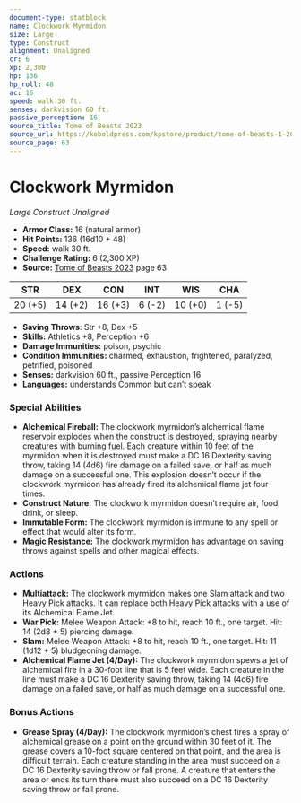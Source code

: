 ```yaml
---
document-type: statblock
name: Clockwork Myrmidon
size: Large
type: Construct
alignment: Unaligned
cr: 6
xp: 2,300
hp: 136
hp_roll: 48
ac: 16
speed: walk 30 ft.
senses: darkvision 60 ft. 
passive_perception: 16
source_title: Tome of Beasts 2023
source_url: https://koboldpress.com/kpstore/product/tome-of-beasts-1-2023-edition/
source_page: 63
---
```


# Clockwork Myrmidon

*Large* *Construct* *Unaligned*

- **Armor Class:** 16 (natural armor)
- **Hit Points:** 136 (16d10 + 48)
- **Speed:** walk 30 ft.
- **Challenge Rating:** 6 (2,300 XP)
- **Source:** [Tome of Beasts 2023](https://koboldpress.com/kpstore/product/tome-of-beasts-1-2023-edition/) page 63

| STR | DEX | CON | INT | WIS | CHA |
| --- | --- | --- | --- | --- | --- |
| 20 (+5) | 14 (+2) | 16 (+3) | 6 (-2) | 10 (+0) | 1 (-5) |

- **Saving Throws**: Str +8, Dex +5
- **Skills:** Athletics +8, Perception +6
- **Damage Immunities:** poison, psychic
- **Condition Immunities:** charmed, exhaustion, frightened, paralyzed, petrified, poisoned
- **Senses:** darkvision 60 ft., passive Perception 16
- **Languages:** understands Common but can’t speak

### Special Abilities

- **Alchemical Fireball:** The clockwork myrmidon’s alchemical flame reservoir explodes when the construct is destroyed, spraying nearby creatures with burning fuel. Each creature within 10 feet of the myrmidon when it is destroyed must make a DC 16 Dexterity saving throw, taking 14 (4d6) fire damage on a failed save, or half as much damage on a successful one. This explosion doesn’t occur if the clockwork myrmidon has already fired its alchemical flame jet four times.
- **Construct Nature:** The clockwork myrmidon doesn’t require air, food, drink, or sleep.
- **Immutable Form:** The clockwork myrmidon is immune to any spell or effect that would alter its form.
- **Magic Resistance:** The clockwork myrmidon has advantage on saving throws against spells and other magical effects.

### Actions

- **Multiattack:** The clockwork myrmidon makes one Slam attack and two Heavy Pick attacks. It can replace both Heavy Pick attacks with a use of its Alchemical Flame Jet.
- **War Pick:** Melee Weapon Attack: +8 to hit, reach 10 ft., one target. Hit: 14 (2d8 + 5) piercing damage.
- **Slam:** Melee Weapon Attack: +8 to hit, reach 10 ft., one target. Hit: 11 (1d12 + 5) bludgeoning damage.
- **Alchemical Flame Jet (4/Day):** The clockwork myrmidon spews a jet of alchemical fire in a 30-foot line that is 5 feet wide. Each creature in the line must make a DC 16 Dexterity saving throw, taking 14 (4d6) fire damage on a failed save, or half as much damage on a successful one.

### Bonus Actions

- **Grease Spray (4/Day):** The clockwork myrmidon’s chest fires a spray of alchemical grease on a point on the ground within 30 feet of it. The grease covers a 10-foot square centered on that point, and the area is difficult terrain. Each creature standing in the area must succeed on a DC 16 Dexterity saving throw or fall prone. A creature that enters the area or ends its turn there must also succeed on a DC 16 Dexterity saving throw or fall prone.

